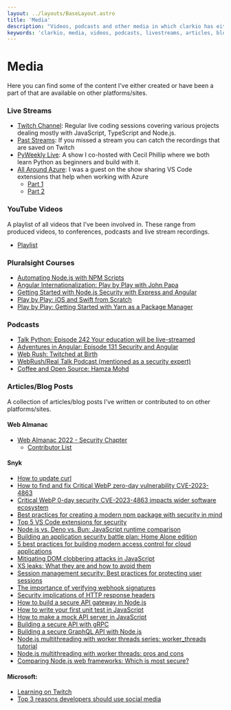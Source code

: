 ```yaml
---
layout: ../layouts/BaseLayout.astro
title: 'Media'
description: "Videos, podcasts and other media in which clarkio has either created or had some involvement in."
keywords: 'clarkio, media, videos, podcasts, livestreams, articles, blogs, courses'
---
```


# Media

Here you can find some of the content I've either created or have been a part of that are available on other platforms/sites.

### Live Streams

- [Twitch Channel](https://twitch.tv/clarkio): Regular live coding sessions covering various projects dealing mostly with JavaScript, TypeScript and Node.js.
- [Past Streams](https://twitch.tv/clarkio/videos): If you missed a stream you can catch the recordings that are saved on Twitch
- [PyWeekly Live](https://www.youtube.com/playlist?list=PLlrxD0HtieHhMG0KVlaG9LlFpSOmJcCLa): A show I co-hosted with Cecil Phillip where we both learn Python as beginners and build with it.
- [All Around Azure](https://blog.allaroundazure.com/): I was a guest on the show sharing VS Code extensions that help when working with Azure
  - [Part 1](https://www.youtube.com/watch?v=CTwjrxwWoLQ)
  - [Part 2](https://www.youtube.com/watch?v=rTAWOxr210Y)

### YouTube Videos
A playlist of all videos that I've been involved in. These range from produced videos, to conferences, podcasts and live stream recordings.
- [Playlist](https://www.youtube.com/playlist?list=PLG8WGLcszzgXprhety_rmZjYB9kZuJZGW)

### Pluralsight Courses

- [Automating Node.js with NPM Scripts](https://www.pluralsight.com/courses/automating-nodejs-npm-scripts)
- [Angular Internationalization: Play by Play with John Papa](http://bit.ly/1Q6XrJI)
- [Getting Started with Node.js Security with Express and Angular](http://bit.ly/2cJyxhD)
- [Play by Play: iOS and Swift from Scratch](http://bit.ly/2nvJY1j)
- [Play by Play: Getting Started with Yarn as a Package Manager](https://www.pluralsight.com/courses/play-by-play-yarn-package-manager)

### Podcasts

- [Talk Python: Episode 242 Your education will be live-streamed](https://talkpython.fm/episodes/show/242/your-education-will-be-live-streamed)
- [Adventures in Angular: Episode 131 Security and Angular](http://bit.ly/2nKfCZU)
- [Web Rush: Twitched at Birth](https://webrush.io/episodes/episode-64-twitched-at-birth-with-brian-clark)
- [WebRush/Real Talk Podcast (mentioned as a security expert)](https://webrush.io/episodes/e03e32ef)
- [Coffee and Open Source: Hamza Mohd](https://open.spotify.com/episode/4KUmjtvg5fntgq7hPvVnNF)

### Articles/Blog Posts
A collection of articles/blog posts I've written or contributed to on other platforms/sites.

#### Web Almanac

- [Web Almanac 2022 - Security Chapter](https://almanac.httparchive.org/en/2022/security)
  - [Contributor List](https://almanac.httparchive.org/en/2022/contributors)

#### Snyk
- [How to update curl](https://snyk.io/blog/how-to-update-curl/)
- [How to find and fix Critical WebP zero-day vulnerability CVE-2023-4863](https://snyk.io/blog/find-and-fix-webp-vulnerability-cve-2023-4863/)
- [Critical WebP 0-day security CVE-2023-4863 impacts wider software ecosystem](https://snyk.io/blog/critical-webp-0-day-cve-2023-4863/)
- [Best practices for creating a modern npm package with security in mind](https://snyk.io/blog/best-practices-create-modern-npm-package/)
- [Top 5 VS Code extensions for security](https://snyk.io/blog/top-5-vs-code-extensions-security/)
- [Node.js vs. Deno vs. Bun: JavaScript runtime comparison](https://snyk.io/blog/javascript-runtime-compare-node-deno-bun/)
- [Building an application security battle plan: Home Alone edition](https://snyk.io/blog/application-security-battle-plan-home-alone/)
- [5 best practices for building modern access control for cloud applications](https://snyk.io/blog/5-best-practices-modern-access-control-cloud-apps/)
- [Mitigating DOM clobbering attacks in JavaScript](https://snyk.io/blog/mitigating-dom-clobbering-attacks-javascript/)
- [XS leaks: What they are and how to avoid them](https://snyk.io/blog/xs-leaks/)
- [Session management security: Best practices for protecting user sessions](https://snyk.io/blog/session-management-security/)
- [The importance of verifying webhook signatures](https://snyk.io/blog/verifying-webhook-signatures/)
- [Security implications of HTTP response headers](https://snyk.io/blog/security-implications-of-http-response-headers/)
- [How to build a secure API gateway in Node.js](https://snyk.io/blog/how-to-build-secure-api-gateway-node-js/)
- [How to write your first unit test in JavaScript](https://snyk.io/blog/how-to-write-unit-test-in-javascript/)
- [How to make a mock API server in JavaScript](https://snyk.io/blog/how-to-mock-api-server-javascript/)
- [Building a secure API with gRPC](https://snyk.io/blog/building-a-secure-api-with-grpc/)
- [Building a secure GraphQL API with Node.js](https://snyk.io/blog/build-secure-graphql-api-node-js/)
- [Node.js multithreading with worker threads series: worker_threads tutorial](https://snyk.io/blog/node-js-multithreading-with-worker-threads/)
- [Node.js multithreading with worker threads: pros and cons](https://snyk.io/blog/node-js-multithreading-worker-threads-pros-cons/)
- [Comparing Node.js web frameworks: Which is most secure?](https://snyk.io/blog/comparing-node-js-web-frameworks/)

#### Microsoft:
- [Learning on Twitch](https://cloudblogs.microsoft.com/opensource/2019/06/03/learning-on-twitch/)
- [Top 3 reasons developers should use social media](https://cloudblogs.microsoft.com/opensource/2019/02/27/why-developers-should-use-social-media/)
